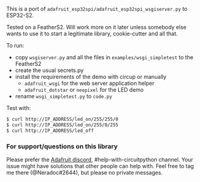 This is a port of `adafruit_esp32spi/adafruit_esp32spi_wsgiserver.py` to ESP32-S2.

Tested on a FeatherS2. Will work more on it later unless somebody else wants to use it to start a legitimate library, cookie-cutter and all that.

To run:

- copy `wsgiserver.py` and all the files in `examples/wsgi_simpletest` to the FeatherS2
- create the usual secrets.py
- install the requirements of the demo with circup or manually
  - `adafruit_wsgi` for the web server application helper
  - `adafruit_dotstar` or `neopixel` for the LED demo
- rename `wsgi_simpletest.py` to `code.py`

Test with:

```bash
$ curl http://IP_ADDRESS/led_on/255/255/0
$ curl http://IP_ADDRESS/led_on/255/0/255
$ curl http://IP_ADDRESS/led_off
```

### For support/questions on this library
Please prefer the [Adafruit discord](http://adafru.it/discord), #help-with-circuitpython channel. Your issue might have solutions that other people can help with. Feel free to tag me there (@Neradoc#2644), but please no private messages.
